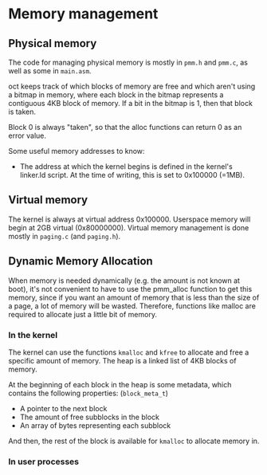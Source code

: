 # Memory management

## Physical memory

The code for managing physical memory is mostly in `pmm.h` and `pmm.c`,
as well as some in `main.asm`.

oct keeps track of which blocks of memory are free and which aren't using
a bitmap in memory, where each block in the bitmap represents a contiguous
4KB block of memory. If a bit in the bitmap is 1, then that block is taken.

Block 0 is always "taken", so that the alloc functions can return 0 as an
error value.

Some useful memory addresses to know:
 - The address at which the kernel begins is defined in the kernel's linker.ld 
    script. At the time of writing, this is set to 0x100000 (=1MB).

## Virtual memory

The kernel is always at virtual address 0x100000. Userspace memory will begin
at 2GB virtual (0x80000000). Virtual memory management is done mostly in
`paging.c` (and `paging.h`).

## Dynamic Memory Allocation

When memory is needed dynamically (e.g. the amount is not known at boot),
it's not convenient to have to use the pmm_alloc function to get this memory,
since if you want an amount of memory that is less than the size of a page,
a lot of memory will be wasted. Therefore, functions like malloc are required
to allocate just a little bit of memory.

### In the kernel

The kernel can use the functions `kmalloc` and `kfree` to allocate and free a
specific amount of memory. The heap is a linked list of 4KB blocks of memory.

At the beginning of each block in the heap is some metadata, which contains the
following properties: (`block_meta_t`)

 - A pointer to the next block
 - The amount of free subblocks in the block
 - An array of bytes representing each subblock

And then, the rest of the block is available for `kmalloc` to allocate memory in.

### In user processes